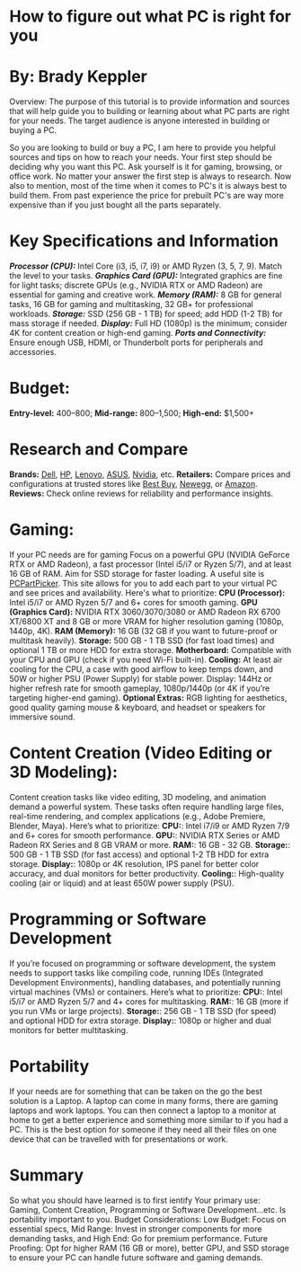 # How to figure out what PC is right for you 
# By: Brady Keppler
Overview: The purpose of this tutorial is to provide information and sources that will help guide you to building or learning about what PC parts are right for your needs.
The target audience is anyone interested in building or buying a PC.

  So you are looking to build or buy a PC, I am here to provide you helpful sources and tips on how to reach your needs. Your first step should be deciding why you want this PC. Ask yourself is it for gaming, browsing, or office work. No matter your answer the first step is always to research. Now also to mention, most of the time when it comes to PC's it is always best to build them. From past experience the price for prebuilt PC's are way more expensive than if you just bought all the parts separately. 
# Key Specifications and Information
**_Processor (CPU):_** Intel Core (i3, i5, i7, i9) or AMD Ryzen (3, 5, 7, 9). Match the level to your tasks. _**Graphics Card (GPU):**_ Integrated graphics are fine for light tasks; discrete GPUs (e.g., NVIDIA RTX or AMD Radeon) are essential for gaming and creative work. _**Memory (RAM):**_ 8 GB for general tasks, 16 GB for gaming and multitasking, 32 GB+ for professional workloads. _**Storage:**_ SSD (256 GB - 1 TB) for speed; add HDD (1-2 TB) for mass storage if needed. _**Display:**_ Full HD (1080p) is the minimum; consider 4K for content creation or high-end gaming. _**Ports and Connectivity:**_ Ensure enough USB, HDMI, or Thunderbolt ports for peripherals and accessories.
# Budget:
**Entry-level:** $400–$800; **Mid-range:** $800–$1,500; **High-end:** $1,500+
# Research and Compare
**Brands:** [Dell](https://www.dell.com/en-us), [HP](https://www.hp.com/us-en/home.html), [Lenovo](https://www.lenovo.com/us/en/), [ASUS](https://www.asus.com), [Nvidia](https://www.nvidia.com/en-us/), etc. **Retailers:** Compare prices and configurations at trusted stores like [Best Buy](https://www.bestbuy.com), [Newegg](https://www.newegg.com), or [Amazon](https://www.amazon.com). **Reviews:** Check online reviews for reliability and performance insights.
# Gaming:
  If your PC needs are for gaming Focus on a powerful GPU (NVIDIA GeForce RTX or AMD Radeon), a fast processor (Intel i5/i7 or Ryzen 5/7), and at least 16 GB of RAM. Aim for SSD storage for faster loading. A useful site is [PCPartPicker](https://uk.pcpartpicker.com). This site allows for you to add each part to your virtual PC and see prices and availability. Here's what to prioritize: 
**CPU (Processor):** Intel i5/i7 or AMD Ryzen 5/7 and 6+ cores for smooth gaming.
**GPU (Graphics Card):** NVIDIA RTX 3060/3070/3080 or AMD Radeon RX 6700 XT/6800 XT and 8 GB or more VRAM for higher resolution gaming (1080p, 1440p, 4K).
**RAM (Memory):** 16 GB (32 GB if you want to future-proof or multitask heavily).
**Storage:** 500 GB - 1 TB SSD (for fast load times) and optional 1 TB or more HDD for extra storage.
**Motherboard:** Compatible with your CPU and GPU (check if you need Wi-Fi built-in).
**Cooling:** At least air cooling for the CPU, a case with good airflow to keep temps down, and 50W or higher PSU (Power Supply) for stable power.
Display: 144Hz or higher refresh rate for smooth gameplay, 1080p/1440p (or 4K if you’re targeting higher-end gaming).
**Optional Extras:** RGB lighting for aesthetics, good quality gaming mouse & keyboard, and headset or speakers for immersive sound.
# Content Creation (Video Editing or 3D Modeling):
  Content creation tasks like video editing, 3D modeling, and animation demand a powerful system. These tasks often require handling large files, real-time rendering, and complex applications (e.g., Adobe Premiere, Blender, Maya). Here’s what to prioritize: 
**CPU:**: Intel i7/i9 or AMD Ryzen 7/9 and 6+ cores for smooth performance.
**GPU:**: NVIDIA RTX Series or AMD Radeon RX Series and 8 GB VRAM or more.
**RAM:**: 16 GB - 32 GB.
**Storage:**: 500 GB - 1 TB SSD (for fast access) and optional 1-2 TB HDD for extra storage.
**Display:**: 1080p or 4K resolution, IPS panel for better color accuracy, and dual monitors for better productivity.
**Cooling:**: High-quality cooling (air or liquid) and at least 650W power supply (PSU).
# Programming or Software Development
  If you’re focused on programming or software development, the system needs to support tasks like compiling code, running IDEs (Integrated Development Environments), handling databases, and potentially running virtual machines (VMs) or containers. Here’s what to prioritize:
**CPU:**: Intel i5/i7 or AMD Ryzen 5/7 and 4+ cores for multitasking.
**RAM:**: 16 GB (more if you run VMs or large projects).
**Storage:**: 256 GB - 1 TB SSD (for speed) and optional HDD for extra storage.
**Display:**: 1080p or higher and dual monitors for better multitasking.
# Portability
  If your needs are for something that can be taken on the go the best solution is a Laptop. A laptop can come in many forms, there are gaming laptops and work laptops. You can then connect a laptop to a monitor at home to get a better experience and something more similar to if you had a PC. This is the best option for someone if they need all their files on one device that can be travelled with for presentations or work.
# Summary
  So what you should have learned is to first ientify Your primary use: Gaming, Content Creation, Programming or Software Development...etc. Is portability important to you. Budget Considerations: Low Budget: Focus on essential specs,	Mid Range: Invest in stronger components for more demanding tasks, and High End: Go for premium performance. Future Proofing: Opt for higher RAM (16 GB or more), better GPU, and SSD storage to ensure your PC can handle future software and gaming demands.
